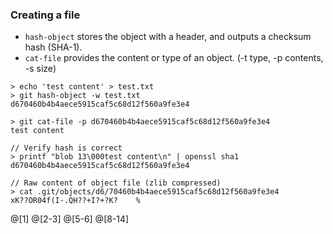 ### Creating a file

* `hash-object` stores the object with a header, and outputs a checksum hash (SHA-1).
* `cat-file` provides the content or type of an object. (-t type, -p contents, -s size)

```
> echo 'test content' > test.txt
> git hash-object -w test.txt
d670460b4b4aece5915caf5c68d12f560a9fe3e4

> git cat-file -p d670460b4b4aece5915caf5c68d12f560a9fe3e4
test content

// Verify hash is correct
> printf "blob 13\000test content\n" | openssl sha1
d670460b4b4aece5915caf5c68d12f560a9fe3e4

// Raw content of object file (zlib compressed)
> cat .git/objects/d6/70460b4b4aece5915caf5c68d12f560a9fe3e4
xK??OR04f(I-.QH??+I?+?K?	%
```

@[1]
@[2-3]
@[5-6]
@[8-14]
